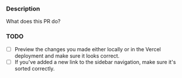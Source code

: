 ### Description
What does this PR do?

### TODO
- [ ] Preview the changes you made either locally or in the Vercel deployment
  and make sure it looks correct.
- [ ] If you've added a new link to the sidebar navigation, make sure it's
  sorted correctly.
